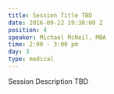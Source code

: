 ```yaml
---
title: Session Title TBD
date: 2016-09-22 19:38:00 Z
position: 4
speaker: Michael McNeil, MBA
time: 2:00 - 3:00 pm
day: 3
type: medical
---
```


Session Description TBD